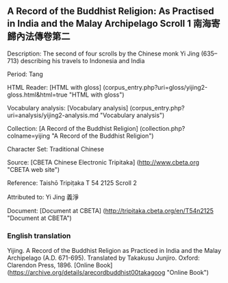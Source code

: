 ## A Record of the Buddhist Religion: As Practised in India and the Malay Archipelago Scroll 1 南海寄歸內法傳卷第二

Description: The second of four scrolls by the Chinese monk Yi Jing (635–713) describing his travels to Indonesia and India

Period: Tang

HTML Reader: [HTML with gloss] (corpus_entry.php?uri=gloss/yijing2-gloss.html&html=true "HTML with gloss")

Vocabulary analysis: [Vocabulary analysis] (corpus_entry.php?uri=analysis/yijing2-analysis.md "Vocabulary analysis")

Collection: [A Record of the Buddhist Religion] (collection.php?colname=yijing "A Record of the Buddhist Religion")

Character Set: Traditional Chinese

Source: [CBETA Chinese Electronic Tripitaka] (http://www.cbeta.org "CBETA web site")

Reference: Taishō Tripiṭaka T 54 2125 Scroll 2

Attributed to: Yi Jing 義淨

Document: [Document at CBETA] (http://tripitaka.cbeta.org/en/T54n2125 "Document at CBETA")

### English translation

Yijing. A Record of the Buddhist Religion as Practiced in India and the Malay Archipelago (A.D. 671-695). Translated by Takakusu Junjiro. Oxford: Clarendon Press, 1896. [Online Book] (https://archive.org/details/arecordbuddhist00takagoog "Online Book")

